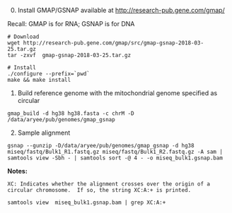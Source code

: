 
0) Install GMAP/GSNAP
available at http://research-pub.gene.com/gmap/

Recall: GMAP is for RNA; GSNAP is for DNA

```
# Download
wget http://research-pub.gene.com/gmap/src/gmap-gsnap-2018-03-25.tar.gz
tar -zxvf  gmap-gsnap-2018-03-25.tar.gz 

# Install
./configure --prefix=`pwd`
make && make install

```

1) Build reference genome with the mitochondrial genome specified as circular
```
gmap_build -d hg38 hg38.fasta -c chrM -D /data/aryee/pub/genomes/gmap_gsnap
```

2) Sample alignment

```
gsnap --gunzip -D/data/aryee/pub/genomes/gmap_gsnap -d hg38 miseq/fastq/Bulk1_R1.fastq.gz miseq/fastq/Bulk1_R2.fastq.gz -A sam | samtools view -Sbh - | samtools sort -@ 4 - -o miseq_bulk1.gsnap.bam

```


**Notes:**

```
XC: Indicates whether the alignment crosses over the origin of a
circular chromosome.  If so, the string XC:A:+ is printed.

samtools view  miseq_bulk1.gsnap.bam | grep XC:A:+
```
